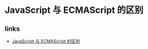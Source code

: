 # JavaScript 与 ECMAScript 的区别

## links

- [JavaScript 与 ECMAScript 的区别](https://blog.fundebug.com/2017/11/22/details-about-javascript-and-ecmascript/)
